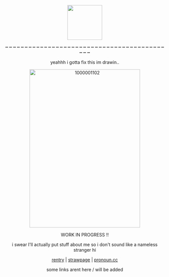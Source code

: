 <p align="center">
  <img width="110" src="https://komarev.com/ghpvc/?username=pixelbrickz&color=eca113&label=hopus_!!">
</p>
<p align="center">
┅ ┅ ┅ ┅ ┅ ┅ ┅ ┅ ┅ ┅ ┅ ┅ ┅ ┅ ┅ ┅ ┅ ┅ ┅ ┅ ┅ ┅ ┅ ┅ ┅ ┅ ┅ ┅ ┅ ┅ ┅ ┅ ┅ ┅ ┅ ┅ ┅ ┅ ┅ ┅ ┅ ┅ ┅ ┅ 
</p>
<p align="center">
  yeahhh i gotta fix this im drawin..
  </p>

  
<p align="center">
<img width="350" height="500" alt="1000001102" src="https://github.com/user-attachments/assets/67a24a7d-0c7f-43e6-9222-3a435d946929" />
</p>




<p align="center">
WORK IN PROGRESS !!
</p>
<p align="center">
i swear I'll actually put stuff about me so i don't sound like a nameless stranger hi
</p>

<div align="center">
  
  [rentry](https://rentry.co/BAR3DFANGS) | [strawpage]() | [pronoun.cc](https://pronouns.cc/@BLUE_RIBBON.)

  some links arent here / will be added 
